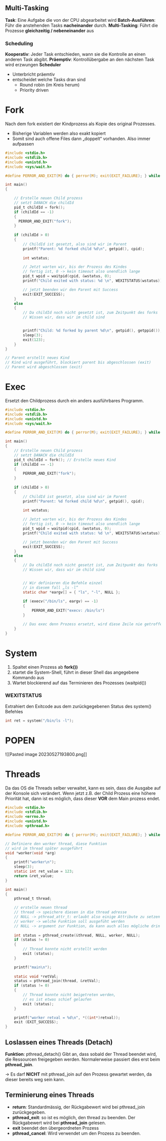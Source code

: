 ## Multi-Tasking

**Task**: Eine Aufgabe die von der CPU abgearbeitet wird
**Batch-Ausführen**: Führ die anstehenden Tasks **nacheinander** durch.
**Multi-Tasking**: Führt die Prozesse **gleichzeitig / nebeneinander** aus


### Scheduling

**Kooperativ**: Jeder Task entschieden, wann sie die Kontrolle an einen anderen Task abgibt.
**Präemptiv**: Kontrollübergabe an den nächsten Task wird erzwungen
**Scheduler**
- Unterbricht präemtiv
- entscheidet welche Tasks dran sind
	- Round robin (im Kreis herum)
	- Priority driven


# Fork
Nach dem fork existiert der Kindprozess als Kopie des original Prozesses.
- Bisherige Variablen werden also exakt kopiert
- Somit sind auch offene Files dann „doppelt“ vorhanden. Also immer aufpassen
```c
#include <stdio.h>
#include <stdlib.h>
#include <unistd.h>
#include <sys/wait.h>

#define PERROR_AND_EXIT(M) do { perror(M); exit(EXIT_FAILURE); } while(0)

int main()
{

	// Erstelle neuen Child prozess
	// setzt DANACH die childId
	pid_t childId = fork();
	if (childId == -1)
	{
	  PERROR_AND_EXIT("fork");
	}
  
	if (childId > 0)
	{
		// ChildId ist gesetzt, also sind wir im Parent
		printf("Parent: %d forked child %d\n", getpid(), cpid);
	
		int wstatus;

		// Jetzt warten wir, bis der Prozess des Kindes
		// fertig ist, 0 -> kein timeout also unendlich lange
		pid_t wpid = waitpid(cpid, &wstatus, 0);
		printf("Child exited with status: %d \n", WEXITSTATUS(wstatus));

		// jetzt beenden wir den Parent mit Success
		exit(EXIT_SUCCESS);
	}
	else
	{
		// Da childId noch nicht gesetzt ist, zum Zeitpunkt des forks
		// Wissen wir, dass wir im child sind


		printf("Child: %d forked by parent %d\n", getpid(), getppid());
		sleep(3);
		exit(123);
	}
}

// Parent erstellt neues Kind
// Kind wird ausgeführt, blockiert parent bis abgeschlossen (exit)
// Parent wird abgeschlossen (exit)
```


# Exec
Ersetzt den Childprozess durch ein anders ausführbares Programm.
```c
#include <stdio.h>
#include <stdlib.h>
#include <unistd.h>
#include <sys/wait.h>

#define PERROR_AND_EXIT(M) do { perror(M); exit(EXIT_FAILURE); } while(0)

int main()
{
	// Erstelle neuen Child prozess
	// setzt DANACH die childId
	pid_t childId = fork(); // Erstelle neues Kind
	if (childId == -1)
	{
		PERROR_AND_EXIT("fork");
	}
	
	if (childId > 0)
	{
		// ChildId ist gesetzt, also sind wir im Parent
		printf("Parent: %d forked child %d\n", getpid(), cpid);
	
		int wstatus;

		// Jetzt warten wir, bis der Prozess des Kindes
		// fertig ist, 0 -> kein timeout also unendlich lange
		pid_t wpid = waitpid(cpid, &wstatus, 0);
		printf("Child exited with status: %d \n", WEXITSTATUS(wstatus));

		// jetzt beenden wir den Parent mit Success
		exit(EXIT_SUCCESS);
	}
	else
	{
		// Da childId noch nicht gesetzt ist, zum Zeitpunkt des forks
		// Wissen wir, dass wir im child sind


		// Wir definieren die Befehle einzel
		// in diesem fall „ls -l“
		static char *eargv[] = { "ls", "-l", NULL };
		
		if (execv("/bin/ls", eargv) == -1)
		{
			PERROR_AND_EXIT("execv: /bin/ls")
		}

		// Das exec denn Prozess ersetzt, wird diese Zeile nie getroffen
	}
}
```

# System
1. Spaltet einen Prozess ab **fork())**
2. startet die System-Shell, führt in dieser Shell das angegebene Kommando aus
3. Wartet blockierend auf das Terminieren des Prozesses (waitpid())

### WEXITSTATUS
Extrahiert den Exitcode aus dem zurückgegebenen Status des system() Befehles

```c
int ret = system("/bin/ls -l");
```

# POPEN
![[Pasted image 20230527193800.png]]

# Threads

Da das OS die Threads selber verwaltet, kann es sein, dass die Ausgabe auf der Konsole sich verändert. Wenn jetzt z.B. der Child Prozess eine höhere Priorität hat, dann ist es möglich, dass dieser **VOR** dem Main prozess endet.

```c
#include <stdio.h>
#include <stdlib.h>
#include <errno.h>
#include <unistd.h>
#include <pthread.h>

#define PERROR_AND_EXIT(M) do { perror(M); exit(EXIT_FAILURE); } while(0)

// Definiere den worker thread, diese Funktion
// wird im thread später ausgeführt
void *worker(void *arg)
{
	printf("worker\n");
	sleep(3);
	static int ret_value = 123;
	return &ret_value;
}

int main()
{
	pthread_t thread;

	// erstelle neuen thread
	// thread -> speichere diesen in die thread adresse
	// NULL -> pthread_attr_t: erlaubt also einige Attribute zu setzen
	// worker -> welche Funktion soll ausgefüht werden
	// NULL -> argument zur Funktion, da kann auch alles mögliche drin stehen
	
	int status = pthread_create(&thread, NULL, worker, NULL);
	if (status != 0)
	{
		// Thread konnte nicht erstellt werden
		exit (status);
	}

	printf("main\n");
	
	static void *retVal;
	status = pthread_join(thread, &retVal);
	if (status != 0)
	{
		// Thread konnte nicht beigetreten werden,
		// es ist etwas schief gelaufen
		exit (status);
	}

	printf("worker retval = %d\n", *((int*)retval));
	exit (EXIT_SUCCESS);
}

```

## Loslassen eines Threads (Detach)
**Funktion**: pthread_detach() 
Gibt an, dass sobald der Thread beendet wird, die Ressourcen freigegeben werden. Normalerweise passiert dies erst beim **pthread_join**. 

-> Es darf **NICHT** mit pthread_join auf den Prozess gewartet werden, da dieser bereits weg sein kann.

## Terminierung eines Threads

- **return**: Standardmässig, der Rückgabewert wird bei pthread_join zurückgegeben.
- **pthread_exit**: so ist es möglich, den thread zu beenden. Der Rückgabewert wird bei **pthread_join** gelesen.
- **exit** beendet den übergeordneten Prozess
- **pthread_cancel**: Wird verwendet um den Prozess zu beenden.

